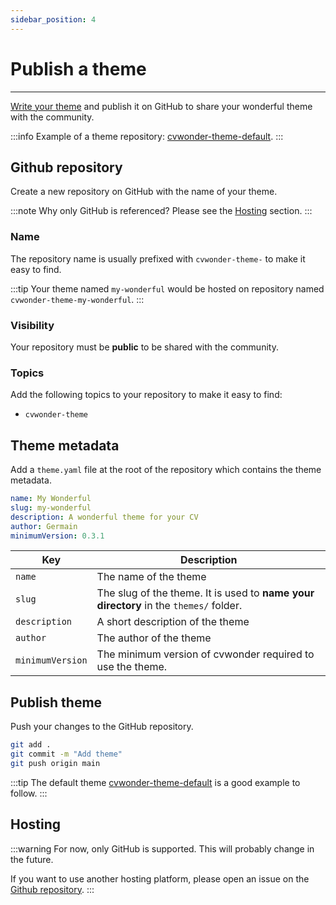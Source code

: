 ```yaml
---
sidebar_position: 4
---
```

# Publish a theme

---

[Write your theme](write-your-theme.md) and publish it on GitHub to share your wonderful theme with the community.

:::info
Example of a theme repository: [cvwonder-theme-default](https://github.com/germainlefebvre4/cvwonder-theme-default).
:::

## Github repository

Create a new repository on GitHub with the name of your theme.

:::note
Why only GitHub is referenced? Please see the [Hosting](#hosting) section.
:::

### Name

The repository name is usually prefixed with `cvwonder-theme-` to make it easy to find.

:::tip
Your theme named `my-wonderful` would be hosted on repository named `cvwonder-theme-my-wonderful`.
:::

### Visibility

Your repository must be **public** to be shared with the community.

### Topics

Add the following topics to your repository to make it easy to find:

* `cvwonder-theme`

## Theme metadata

Add a `theme.yaml` file at the root of the repository which contains the theme metadata.

```yaml
name: My Wonderful
slug: my-wonderful
description: A wonderful theme for your CV
author: Germain
minimumVersion: 0.3.1
```

| Key | Description |
|-----|-------------|
| `name` | The name of the theme |
| `slug` | The slug of the theme. It is used to **name your directory** in the `themes/` folder. |
| `description`| A short description of the theme |
| `author` | The author of the theme |
| `minimumVersion` | The minimum version of cvwonder required to use the theme. |

## Publish theme

Push your changes to the GitHub repository.

```bash
git add .
git commit -m "Add theme"
git push origin main
```

:::tip
The default theme [cvwonder-theme-default](https://github.com/germainlefebvre4/cvwonder-theme-default) is a good example to follow.
:::

## Hosting

:::warning
For now, only GitHub is supported.
This will probably change in the future.

If you want to use another hosting platform, please open an issue on the [Github repository](https://github.com/germainlefebvre4/cvwonder/issues).
:::
